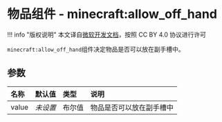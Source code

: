 # 物品组件 - minecraft:allow_off_hand
!!! info "版权说明"
    本文译自[微软开发文档](https://learn.microsoft.com/en-us/minecraft/creator/)，按照 CC BY 4.0 协议进行许可

`minecraft:allow_off_hand`组件决定物品是否可以放在副手槽中。

## 参数
| 名称 | 默认值 | 类型 | 说明  |
|:----------|:----------|:----------|:----------|
| value | *未设置* | 布尔值 | 物品是否可以放在副手槽中 |
